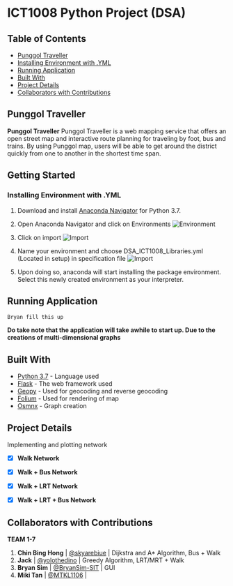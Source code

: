 # ICT1008 Python Project (DSA)<!-- omit in toc -->

## Table of Contents <!-- omit in toc -->
* [Punggol Traveller](#punggol-traveller)
* [Installing Environment with .YML](#installing-environment)
* [Running Application](#running-application)
* [Built With](#built-with)
* [Project Details](#project-details)
* [Collaborators with Contributions](#collaborators-with-contributions)

## Punggol Traveller

**Punggol Traveller** Punggol Traveller is a web mapping service that offers an open street map and interactive route planning for traveling by foot, bus and trains. By using Punggol map, users will be able to get around the district quickly from one to another in the shortest time span. 


## Getting Started

### Installing Environment with .YML

1. Download and install [Anaconda Navigator](https://www.anaconda.com/distribution/) for Python 3.7.

2. Open Anaconda Navigator and click on Environments
![Environment](https://i.ibb.co/mB0H9nz/step-2.png)

3. Click on import
![Import](https://i.ibb.co/LC5yj9G/step-3.png)

4. Name your environment and choose DSA_ICT1008_Libraries.yml (Located in setup) in specification file 
![Import](https://i.ibb.co/FY1qZ7H/step-4.png)

5. Upon doing so, anaconda will start installing the package environment. Select this newly created environment as your interpreter.

## Running Application

    Bryan fill this up
    
**Do take note that the application will take awhile to start up. Due to the creations of multi-dimensional graphs**

## Built With

* [Python 3.7](https://docs.python.org/3.7/) - Language used
* [Flask](https://flask.palletsprojects.com/en/1.1.x/) - The web framework used
* [Geopy](https://geopy.readthedocs.io/en/stable/) - Used for geocoding and reverse geocoding
* [Folium](https://python-visualization.github.io/folium/) - Used for rendering of map
* [Osmnx](https://osmnx.readthedocs.io/en/stable/) - Graph creation

## Project Details

Implementing and plotting network
* [X] **Walk Network**
* [X] **Walk + Bus Network**
* [X] **Walk + LRT Network**
* [X] **Walk + LRT + Bus Network**


## Collaborators with Contributions
**TEAM 1-7** 

1. **Chin Bing Hong** | [@skyarebiue](https://github.com/skyarebiue) | Dijkstra and A* Algorithm, Bus + Walk
2. **Jack** | [@yolothedino](https://github.com/yolothedino) | Greedy Algorithm, LRT/MRT + Walk
3. **Bryan Sim** | [@BryanSim-SIT](https://github.com/BryanSim-SIT)  | GUI
4. **Miki Tan** | [@MTKL1106](https://github.com/MTKL1106) | 
